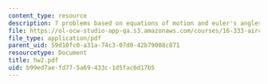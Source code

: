 ```yaml
---
content_type: resource
description: 7 problems based on equations of motion and euler's angles.
file: https://ol-ocw-studio-app-qa.s3.amazonaws.com/courses/16-333-aircraft-stability-and-control-fall-2004/b99ed7aefd775a69433c1d5fac6d17b5_hw2.pdf
file_type: application/pdf
parent_uid: 59d10fc0-a31a-74c3-07d0-42b79008c871
resourcetype: Document
title: hw2.pdf
uid: b99ed7ae-fd77-5a69-433c-1d5fac6d17b5
---
```


